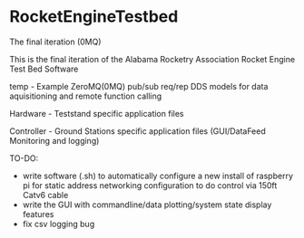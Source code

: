 # RocketEngineTestbed
The final iteration (0MQ)


This is the final iteration of the Alabama Rocketry Association Rocket Engine Test Bed Software

temp - Example ZeroMQ(0MQ) pub/sub req/rep DDS models for data aquisitioning and remote function calling

Hardware - Teststand specific application files

Controller - Ground Stations specific application files (GUI/DataFeed Monitoring and logging)

TO-DO:

- write software (.sh) to automatically configure a new install of raspberry pi for static address networking configuration to do control via 150ft Catv6 cable
- write the GUI with commandline/data plotting/system state display features
- fix csv logging bug